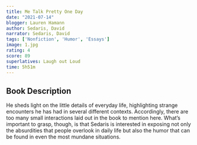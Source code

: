 ```yaml
---
title: Me Talk Pretty One Day
date: "2021-07-14"
blogger: Lauren Hamann
author: Sedaris, David
narrator: Sedaris, David
tags: ['Nonfiction', 'Humor', 'Essays']
image: 1.jpg
rating: 4
score: 89
superlatives: Laugh out Loud
time: 5h51m
---
```



## Book Description
He sheds light on the little details of everyday life, highlighting strange encounters he has had in several different contexts. Accordingly, there are too many small interactions laid out in the book to mention here. What’s important to grasp, though, is that Sedaris is interested in exposing not only the absurdities that people overlook in daily life but also the humor that can be found in even the most mundane situations.